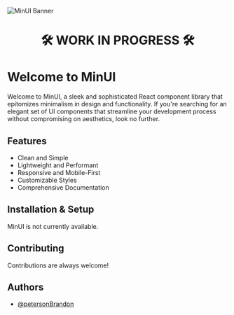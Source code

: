 ![MinUI Banner](https://firebasestorage.googleapis.com/v0/b/minui-55e3d.appspot.com/o/MinUiBanner.png?alt=media&token=544fd447-ce59-4397-82b8-2f905a93a369)

<h1 style="text-align: center">🛠 WORK IN PROGRESS 🛠</h1>

# Welcome to MinUI

Welcome to MinUI, a sleek and sophisticated React component library that epitomizes minimalism in design and functionality. If you're searching for an elegant set of UI components that streamline your development process without compromising on aesthetics, look no further.

## Features

- Clean and Simple
- Lightweight and Performant
- Responsive and Mobile-First
- Customizable Styles
- Comprehensive Documentation

## Installation & Setup

MinUI is not currently available.

## Contributing

Contributions are always welcome!

## Authors

- [@petersonBrandon](https://www.github.com/petersonBrandon)
